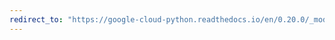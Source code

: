 ```yaml
---
redirect_to: "https://google-cloud-python.readthedocs.io/en/0.20.0/_modules/google/cloud/resource_manager/client.html"
---
```

